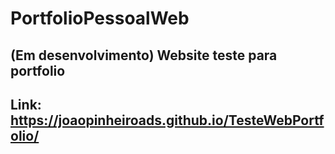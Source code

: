 # PortfolioPessoalWeb
## (Em desenvolvimento) Website teste para portfolio

## Link: https://joaopinheiroads.github.io/TesteWebPortfolio/
